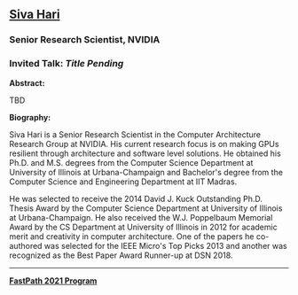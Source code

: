 ## [Siva Hari](https://research.nvidia.com/person/siva-hari)
### Senior Research Scientist, NVIDIA

### Invited Talk:  *Title Pending*

**Abstract:**

TBD

**Biography:**

Siva Hari is a Senior Research Scientist in the Computer Architecture Research Group at NVIDIA.  His current research focus is on making GPUs resilient through architecture and software level solutions. He obtained his Ph.D. and M.S. degrees from the Computer Science Department at University of Illinois at Urbana-Champaign and Bachelor's degree from the Computer Science and Engineering Department at IIT Madras.

He was selected to receive the 2014 David J. Kuck Outstanding Ph.D. Thesis Award by the Computer Science Department at University of Illinois at Urbana-Champaign. He also received the W.J. Poppelbaum Memorial Award by the CS Department at University of Illinois in 2012 for academic merit and creativity in computer architecture. One of the papers he co-authored was selected for the IEEE Micro's Top Picks 2013 and another was recognized as the Best Paper Award Runner-up at DSN 2018.

----
**[FastPath 2021 Program](https://tinyurl.com/fastpath2021)**
